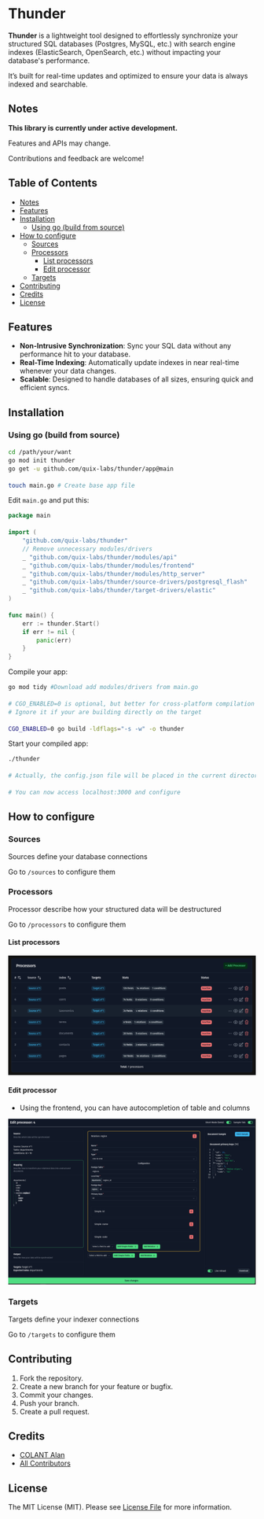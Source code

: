 # Thunder

**Thunder** is a lightweight tool designed to effortlessly synchronize your structured SQL databases (Postgres, MySQL,
etc.) with search engine indexes (ElasticSearch, OpenSearch, etc.) without impacting your database's performance.

It’s built for real-time updates and optimized to ensure your data is always indexed and searchable.

## Notes

**This library is currently under active development.**

Features and APIs may change.

Contributions and feedback are welcome!

## Table of Contents

<!-- TOC -->

* [Notes](#notes)
* [Features](#features)
* [Installation](#installation)
    * [Using go (build from source)](#using-go-build-from-source)
* [How to configure](#how-to-configure)
    * [Sources](#sources)
    * [Processors](#processors)
        * [List processors](#list-processors)
        * [Edit processor](#edit-processor)
    * [Targets](#targets)
* [Contributing](#contributing)
* [Credits](#credits)
* [License](#license)

<!-- TOC -->

## Features

- **Non-Intrusive Synchronization**: Sync your SQL data without any performance hit to your database.
- **Real-Time Indexing**: Automatically update indexes in near real-time whenever your data changes.
- **Scalable**: Designed to handle databases of all sizes, ensuring quick and efficient syncs.

## Installation

### Using go (build from source)

```bash
cd /path/your/want
go mod init thunder
go get -u github.com/quix-labs/thunder/app@main

touch main.go # Create base app file
```

Edit `main.go` and put this:

```go
package main

import (
	"github.com/quix-labs/thunder"
	// Remove unnecessary modules/drivers
	_ "github.com/quix-labs/thunder/modules/api"
	_ "github.com/quix-labs/thunder/modules/frontend"
	_ "github.com/quix-labs/thunder/modules/http_server"
	_ "github.com/quix-labs/thunder/source-drivers/postgresql_flash"
	_ "github.com/quix-labs/thunder/target-drivers/elastic"
)

func main() {
	err := thunder.Start()
	if err != nil {
		panic(err)
	}
}
```

Compile your app:

```bash
go mod tidy #Download add modules/drivers from main.go

# CGO_ENABLED=0 is optional, but better for cross-platform compilation
# Ignore it if your are building directly on the target

CGO_ENABLED=0 go build -ldflags="-s -w" -o thunder
```

Start your compiled app:

```bash
./thunder

# Actually, the config.json file will be placed in the current directory

# You can now access localhost:3000 and configure
```

## How to configure

### Sources

Sources define your database connections

Go to `/sources` to configure them

### Processors

Processor describe how your structured data will be destructured

Go to `/processors` to configure them

#### List processors

<p align="center"><img src="./img/processors-list.png" alt="Thunder Processors List"></p>

#### Edit processor

* Using the frontend, you can have autocompletion of table and columns

<p align="center"><img src="./img/processor-edit.png" alt="Thunder Processor Edit"></p>

### Targets

Targets define your indexer connections

Go to `/targets` to configure them

## Contributing

1. Fork the repository.
2. Create a new branch for your feature or bugfix.
3. Commit your changes.
4. Push your branch.
5. Create a pull request.

## Credits

- [COLANT Alan](https://github.com/alancolant)
- [All Contributors](../../contributors)

## License

The MIT License (MIT). Please see [License File](LICENSE.md) for more information.



